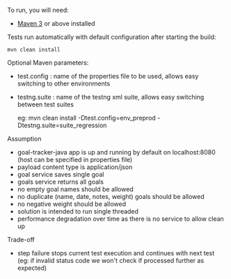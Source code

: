 To run, you will need:

* [Maven 3](http://maven.apache.org) or above installed

Tests run automatically with default configuration after starting the build:

    mvn clean install
	
Optional Maven parameters:
* test.config : name of the properties file to be used, allows easy switching to other environments
* testng.suite : name of the testng xml suite, allows easy switching between test suites

	eg: mvn clean install -Dtest.config=env_preprod -Dtestng.suite=suite_regression
    
Assumption
- goal-tracker-java app is up and running by default on localhost:8080 
(host can be specified in properties file)
- payload content type is application/json
- goal service saves single goal
- goals service returns all goals
- no empty goal names should be allowed
- no duplicate (name, date, notes, weight) goals should be allowed
- no negative weight should be allowed
- solution is intended to run single threaded
- performance degradation over time as there is no service to allow clean up

Trade-off
- step failure stops current test execution and continues with next test 
(eg: if invalid status code we won't check if processed further as expected)

